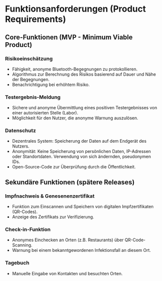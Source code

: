 # Funktionsanforderungen (Product Requirements)

## Core-Funktionen (MVP - Minimum Viable Product)

### Risikoeinschätzung
* Fähigkeit, anonyme Bluetooth-Begegnungen zu protokollieren.
* Algorithmus zur Berechnung des Risikos basierend auf Dauer und Nähe der Begegnungen.
* Benachrichtigung bei erhöhtem Risiko.

### Testergebnis-Meldung
* Sichere und anonyme Übermittlung eines positiven Testergebnisses von einer autorisierten Stelle (Labor).
* Möglichkeit für den Nutzer, die anonyme Warnung auszulösen.

### Datenschutz
* Dezentrales System: Speicherung der Daten auf dem Endgerät des Nutzers.
* Anonymität: Keine Speicherung von persönlichen Daten, IP-Adressen oder Standortdaten. Verwendung von sich ändernden, pseudonymen IDs.
* Open-Source-Code zur Überprüfung durch die Öffentlichkeit.

## Sekundäre Funktionen (spätere Releases)

### Impfnachweis & Genesenenzertifikat
* Funktion zum Einscannen und Speichern von digitalen Impfzertifikaten (QR-Codes).
* Anzeige des Zertifikats zur Verifizierung.

### Check-in-Funktion
* Anonymes Einchecken an Orten (z.B. Restaurants) über QR-Code-Scanning.
* Warnung bei einem bekanntgewordenen Infektionsfall an diesem Ort.

### Tagebuch
* Manuelle Eingabe von Kontakten und besuchten Orten.
